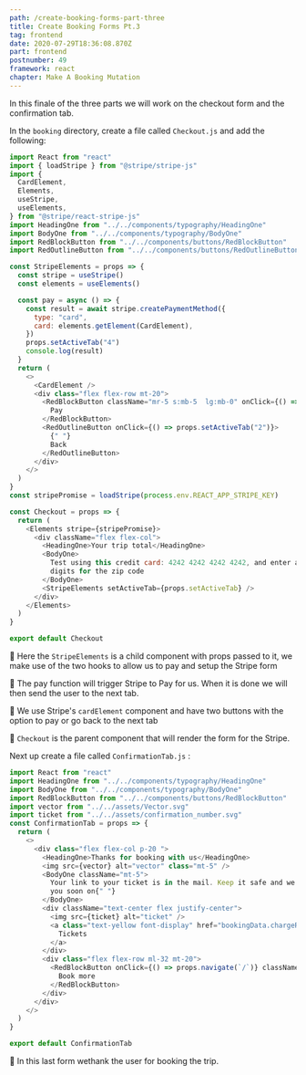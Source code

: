 ```yaml
---
path: /create-booking-forms-part-three
title: Create Booking Forms Pt.3
tag: frontend
date: 2020-07-29T18:36:08.870Z
part: frontend
postnumber: 49
framework: react
chapter: Make A Booking Mutation
---
```


In this finale of the three parts we will work on the checkout form and the confirmation tab.

In the `booking` directory, create a file called `Checkout.js` and add the following:

```javascript
import React from "react"
import { loadStripe } from "@stripe/stripe-js"
import {
  CardElement,
  Elements,
  useStripe,
  useElements,
} from "@stripe/react-stripe-js"
import HeadingOne from "../../components/typography/HeadingOne"
import BodyOne from "../../components/typography/BodyOne"
import RedBlockButton from "../../components/buttons/RedBlockButton"
import RedOutlineButton from "../../components/buttons/RedOutlineButton"

const StripeElements = props => {
  const stripe = useStripe()
  const elements = useElements()

  const pay = async () => {
    const result = await stripe.createPaymentMethod({
      type: "card",
      card: elements.getElement(CardElement),
    })
    props.setActiveTab("4")
    console.log(result)
  }
  return (
    <>
      <CardElement />
      <div class="flex flex-row mt-20">
        <RedBlockButton className="mr-5 s:mb-5  lg:mb-0" onClick={() => pay()}>
          Pay
        </RedBlockButton>
        <RedOutlineButton onClick={() => props.setActiveTab("2")}>
          {" "}
          Back
        </RedOutlineButton>
      </div>
    </>
  )
}
const stripePromise = loadStripe(process.env.REACT_APP_STRIPE_KEY)

const Checkout = props => {
  return (
    <Elements stripe={stripePromise}>
      <div className="flex flex-col">
        <HeadingOne>Your trip total</HeadingOne>
        <BodyOne>
          Test using this credit card: 4242 4242 4242 4242, and enter any 5
          digits for the zip code
        </BodyOne>
        <StripeElements setActiveTab={props.setActiveTab} />
      </div>
    </Elements>
  )
}

export default Checkout
```

🦚 Here the `StripeElements` is a child component with props passed to it, we make use of the two hooks to allow us to pay and setup the Stripe form

🦚 The pay function will trigger Stripe to Pay for us. When it is done we will then send the user to the next tab.

🦚 We use Stripe's `cardElement` component and have two buttons with the option to pay or go back to the next tab

🦚 `Checkout` is the parent component that will render the form for the Stripe.

Next up create a file called `ConfirmationTab.js` :

```javascript
import React from "react"
import HeadingOne from "../../components/typography/HeadingOne"
import BodyOne from "../../components/typography/BodyOne"
import RedBlockButton from "../../components/buttons/RedBlockButton"
import vector from "../../assets/Vector.svg"
import ticket from "../../assets/confirmation_number.svg"
const ConfirmationTab = props => {
  return (
    <>
      <div class="flex flex-col p-20 ">
        <HeadingOne>Thanks for booking with us</HeadingOne>
        <img src={vector} alt="vector" class="mt-5" />
        <BodyOne className="mt-5">
          Your link to your ticket is in the mail. Keep it safe and we will see
          you soon on{" "}
        </BodyOne>
        <div className="text-center flex justify-center">
          <img src={ticket} alt="ticket" />
          <a class="text-yellow font-display" href="bookingData.chargeReciept">
            Tickets
          </a>
        </div>
        <div class="flex flex-row ml-32 mt-20">
          <RedBlockButton onClick={() => props.navigate(`/`)} className="mr-5">
            Book more
          </RedBlockButton>
        </div>
      </div>
    </>
  )
}

export default ConfirmationTab
```

🦚 In this last form wethank the user for booking the trip.
